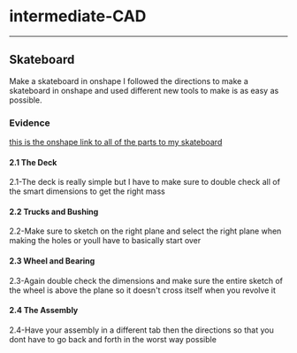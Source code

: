 # intermediate-CAD

---

## Skateboard
Make a skateboard in onshape
I followed the directions to make a skateboard in onshape and used different new tools to make is as easy as possible.
### Evidence
[this is the onshape link to all of the parts to my skateboard](https://cvilleschools.onshape.com/documents/032a6482e5c1d130d788f734/w/6abbcdf30997bde5060588f8/e/b2e8b9f93d1255c0b3afec04) 

#### 2.1 The Deck
2.1-The deck is really simple but I have to make sure to double check all of the smart dimensions to get the right mass

#### 2.2 Trucks and Bushing
2.2-Make sure to sketch on the right plane and select the right plane when making the holes or youll have to basically start over

#### 2.3 Wheel and Bearing
2.3-Again double check the dimensions and make sure the entire sketch of the wheel is above the plane so it doesn't cross itself when you revolve it

#### 2.4 The Assembly
2.4-Have your assembly in a different tab then the directions so that you dont have to go back and forth in the worst way possible
